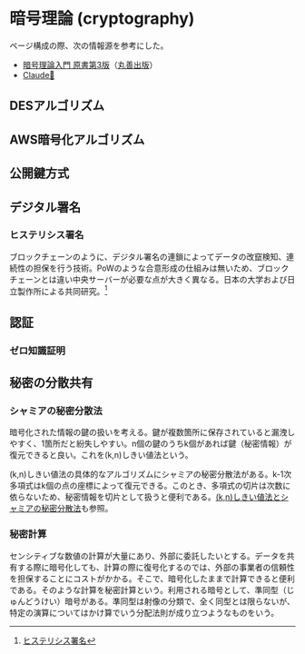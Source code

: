 # 暗号理論 (cryptography)

ページ構成の際、次の情報源を参考にした。

- [暗号理論入門 原書第3版](https://amzn.to/4fA1TP0)（[丸善出版](https://www.maruzen-publishing.co.jp/item/b294238.html)）
- [Claude🔐](https://claude.ai/chat/eb58612f-ac93-4fac-b4dd-13b50a3b93f4)

## DESアルゴリズム

## AWS暗号化アルゴリズム

## 公開鍵方式

## デジタル署名

### ヒステリシス署名

ブロックチェーンのように、デジタル署名の連鎖によってデータの改竄検知、連続性の担保を行う技術。PoWのような合意形成の仕組みは無いため、ブロックチェーンとは違い中央サーバーが必要な点が大きく異なる。日本の大学および日立製作所による共同研究。[^hitachi_2003]
[^hitachi_2003]: [ヒステリシス署名](https://web.archive.org/web/20090906015858/http://www.hitachi.co.jp/Div/jkk/glossary/0410.html)

## 認証

### ゼロ知識証明

## 秘密の分散共有

### シャミアの秘密分散法

暗号化された情報の鍵の扱いを考える。鍵が複数箇所に保存されていると漏洩しやすく、1箇所だと紛失しやすい。n個の鍵のうちk個があれば鍵（秘密情報）が復元できると良い。これを(k,n)しきい値法という。

(k,n)しきい値法の具体的なアルゴリズムにシャミアの秘密分散法がある。k-1次多項式はk個の点の座標によって復元できる。このとき、多項式の切片は次数に依らないため、秘密情報を切片として扱うと便利である。[(k,n)しきい値法とシャミアの秘密分散法](https://manabitimes.jp/math/1181)も参照。

### 秘密計算

センシティブな数値の計算が大量にあり、外部に委託したいとする。データを共有する際に暗号化しても、計算の際に復号化するのでは、外部の事業者の信頼性を担保することにコストがかかる。そこで、暗号化したままで計算できると便利である。そのような計算を秘密計算という。利用される暗号として、準同型（じゅんどうけい）暗号がある。準同型は射像の分類で、全く同型とは限らないが、特定の演算についてはかけ算でいう分配法則が成り立つようなものをいう。
